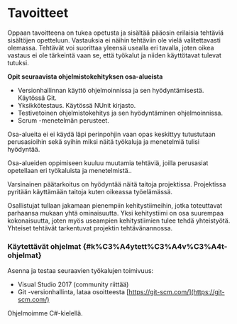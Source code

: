 # Tavoitteet

Oppaan tavoitteena on tukea opetusta ja sisältää pääosin erilaisia tehtäviä sisältöjen opetteluun. Vastauksia ei näihin tehtäviin ole vielä valitettavasti olemassa. Tehtävät voi suorittaa yleensä usealla eri tavalla, joten oikea vastaus ei ole tärkeintä vaan se, että työkalut ja niiden käyttötavat tulevat tutuksi.

**Opit seuraavista ohjelmistokehityksen osa-alueista**

* Versionhallinnan käyttö ohjelmoinnissa ja sen hyödyntämisestä. Käytössä Git.
* Yksikkötestaus. Käytössä NUnit kirjasto.
* Testivetoinen ohjelmistokehitys ja sen hyödyntäminen ohjelmoinnissa.
* Scrum -menetelmän perusteet.

Osa-alueita ei ei käydä läpi perinpohjin vaan opas keskittyy tutustutaan perusasioihin sekä syihin miksi näitä työkaluja ja menetelmiä tulisi hyödyntää.

Osa-alueiden oppimiseen kuuluu muutamia tehtäviä, joilla perusasiat opetellaan eri työkaluista ja menetelmistä..

Varsinainen päätarkoitus on hyödyntää näitä taitoja projektissa. Projektissa pyritään käyttämään taitoja kuten oikeassa työelämässä.

Osallistujat tullaan jakamaan pienempiin kehitystiimeihin, jotka toteuttavat parhaansa mukaan yhtä ominaisuutta. Yksi kehitystiimi on osa suurempaa kokonaisuutta, joten myös useampien kehitystiimien tulee tehdä yhteistyötä. Yhteiset tehtävät tarkentuvat projektin tehtävänannossa.

### Käytettävät ohjelmat {#k%C3%A4ytett%C3%A4v%C3%A4t-ohjelmat}

Asenna ja testaa seuraavien työkalujen toimivuus:

* Visual Studio 2017 \(community riittää\)
* Git -versionhallinta, lataa osoitteesta [https://git-scm.com/](https://git-scm.com/)

Ohjelmoimme C\#-kielellä.

